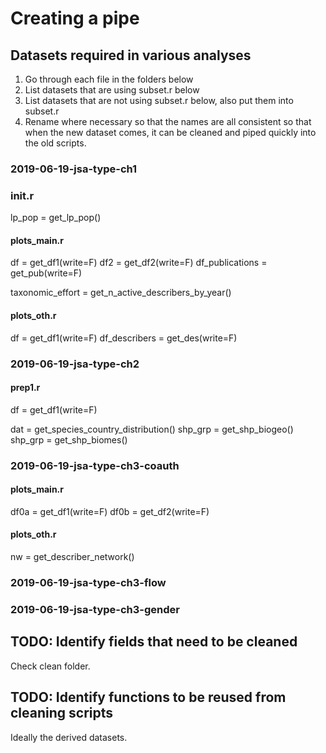 # Creating a pipe

## Datasets required in various analyses

1. Go through each file in the folders below
2. List datasets that are using subset.r below
3. List datasets that are not using subset.r below, also put them into subset.r
4. Rename where necessary so that the names are all consistent so that when the new dataset comes, it can be cleaned and piped quickly into the old scripts.

### 2019-06-19-jsa-type-ch1

### init.r
lp_pop = get_lp_pop()

#### plots_main.r
df = get_df1(write=F)
df2 = get_df2(write=F)
df_publications = get_pub(write=F)

taxonomic_effort = get_n_active_describers_by_year()

#### plots_oth.r
df = get_df1(write=F)
df_describers = get_des(write=F)

### 2019-06-19-jsa-type-ch2

#### prep1.r
df = get_df1(write=F)

dat = get_species_country_distribution()
shp_grp = get_shp_biogeo()
shp_grp = get_shp_biomes()

### 2019-06-19-jsa-type-ch3-coauth

#### plots_main.r
df0a = get_df1(write=F)
df0b = get_df2(write=F)

#### plots_oth.r
nw = get_describer_network()

### 2019-06-19-jsa-type-ch3-flow


### 2019-06-19-jsa-type-ch3-gender



## TODO: Identify fields that need to be cleaned

Check clean folder.

## TODO: Identify functions to be reused from cleaning scripts

Ideally the derived datasets.
